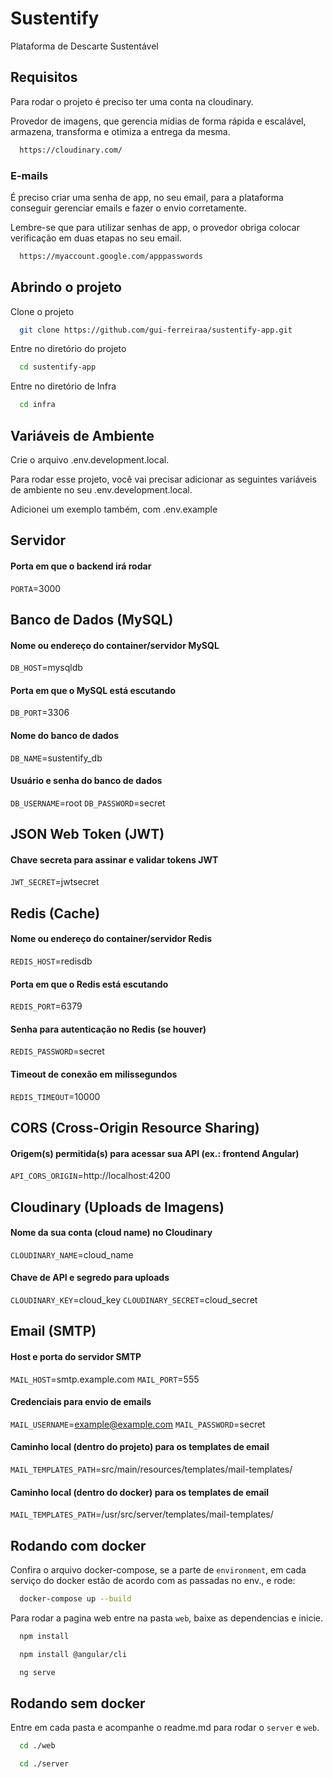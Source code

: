 # Sustentify

Plataforma de Descarte Sustentável

## Requisitos

Para rodar o projeto é preciso ter uma conta na cloudinary.

Provedor de imagens, que gerencia mídias de forma rápida e escalável, armazena, transforma e otimiza a entrega da mesma.

```bash
  https://cloudinary.com/
```
    
### E-mails

É preciso criar uma senha de app, no seu email, para a plataforma conseguir gerenciar emails e fazer o envio corretamente.

Lembre-se que para utilizar senhas de app, o provedor obriga colocar verificação em duas etapas no seu email.

```bash
  https://myaccount.google.com/apppasswords
```
    
## Abrindo o projeto

Clone o projeto

```bash
  git clone https://github.com/gui-ferreiraa/sustentify-app.git
```

Entre no diretório do projeto

```bash
  cd sustentify-app
```

Entre no diretório de Infra

```bash
  cd infra
```



## Variáveis de Ambiente

Crie o arquivo .env.development.local.

Para rodar esse projeto, você vai precisar adicionar as seguintes variáveis de ambiente no seu .env.development.local.

Adicionei um exemplo também, com .env.example

## Servidor

#### Porta em que o backend irá rodar
`PORTA`=3000

## Banco de Dados (MySQL)

#### Nome ou endereço do container/servidor MySQL
`DB_HOST`=mysqldb

#### Porta em que o MySQL está escutando
`DB_PORT`=3306

#### Nome do banco de dados
`DB_NAME`=sustentify_db

#### Usuário e senha do banco de dados
`DB_USERNAME`=root
`DB_PASSWORD`=secret

## JSON Web Token (JWT)

#### Chave secreta para assinar e validar tokens JWT
`JWT_SECRET`=jwtsecret

## Redis (Cache)

#### Nome ou endereço do container/servidor Redis
`REDIS_HOST`=redisdb

#### Porta em que o Redis está escutando
`REDIS_PORT`=6379

#### Senha para autenticação no Redis (se houver)
`REDIS_PASSWORD`=secret

#### Timeout de conexão em milissegundos
`REDIS_TIMEOUT`=10000

## CORS (Cross-Origin Resource Sharing)

#### Origem(s) permitida(s) para acessar sua API (ex.: frontend Angular)
`API_CORS_ORIGIN`=http://localhost:4200

## Cloudinary (Uploads de Imagens)

#### Nome da sua conta (cloud name) no Cloudinary
`CLOUDINARY_NAME`=cloud_name

#### Chave de API e segredo para uploads
`CLOUDINARY_KEY`=cloud_key
`CLOUDINARY_SECRET`=cloud_secret

## Email (SMTP)

#### Host e porta do servidor SMTP
`MAIL_HOST`=smtp.example.com
`MAIL_PORT`=555

#### Credenciais para envio de emails
`MAIL_USERNAME`=example@example.com
`MAIL_PASSWORD`=secret

#### Caminho local (dentro do projeto) para os templates de email
`MAIL_TEMPLATES_PATH`=src/main/resources/templates/mail-templates/

#### Caminho local (dentro do docker) para os templates de email
`MAIL_TEMPLATES_PATH`=/usr/src/server/templates/mail-templates/
## Rodando com docker

Confira o arquivo docker-compose, se a parte de `environment`, em cada serviço do docker estão de acordo com as passadas no env., e rode:

```bash
  docker-compose up --build
```

Para rodar a pagina web entre na pasta `web`, baixe as dependencias e inicie.

```bash
  npm install
```

```bash
  npm install @angular/cli
```

```bash
  ng serve
```
## Rodando sem docker

Entre em cada pasta e acompanhe o readme.md para rodar o `server` e `web`.

```bash
  cd ./web
```

```bash
  cd ./server
```